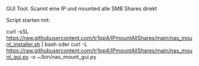 GUI Tool. 
Scannt eine IP und mounted alle SMB Shares direkt

Script starten mit:

curl -sSL https://raw.githubusercontent.com/tr1pp4/IPmountAllShares/main/nas_mount_installer.sh | bash
oder
curl -L https://raw.githubusercontent.com/tr1pp4/IPmountAllShares/main/nas_mount_gui.py -o ~/bin/nas_mount_gui.py

